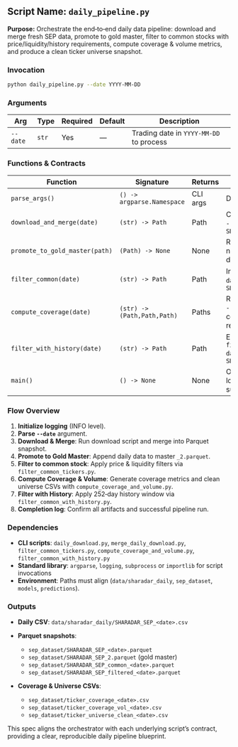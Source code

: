 ## Script Name: `daily_pipeline.py`

**Purpose:**
Orchestrate the end‑to‑end daily data pipeline: download and merge fresh SEP data, promote to gold master, filter to common stocks with price/liquidity/history requirements, compute coverage & volume metrics, and produce a clean ticker universe snapshot.

### Invocation

```bash
python daily_pipeline.py --date YYYY-MM-DD
```

### Arguments

| Arg      | Type  | Required | Default | Description                             |
| -------- | ----- | -------- | ------- | --------------------------------------- |
| `--date` | `str` | Yes      | —       | Trading date in `YYYY-MM-DD` to process |

### Functions & Contracts

| Function                       | Signature                   | Returns  | Side Effects                                                                                                                   |
| ------------------------------ | --------------------------- | -------- | ------------------------------------------------------------------------------------------------------------------------------ |
| `parse_args()`                 | `() -> argparse.Namespace`  | CLI args | Defines and parses `--date` argument                                                                                           |
| `download_and_merge(date)`     | `(str) -> Path`             | Path     | Calls `daily_download.py --date date --merge`; returns path to `SHARADAR_SEP_<date>.parquet`                                   |
| `promote_to_gold_master(path)` | `(Path) -> None`            | None     | Reads master `_2.parquet`, appends new daily CSV, dedupes, writes date‑stamped and overwrites gold                             |
| `filter_common(date)`          | `(str) -> Path`             | Path     | Invokes `filter_common_tickers.py --date date`; returns path to `SHARADAR_SEP_common_<date>.parquet`                           |
| `compute_coverage(date)`       | `(str) -> (Path,Path,Path)` | Paths    | Runs `compute_coverage_and_volume.py --common-sep ...`; writes coverage, cov+vol, and clean universe CSVs; returns their paths |
| `filter_with_history(date)`    | `(str) -> Path`             | Path     | Executes `filter_common_with_history.py --date date`; returns `SHARADAR_SEP_filtered_<date>.parquet`                           |
| `main()`                       | `() -> None`                | None     | Orchestrates all stages in sequence; logs start/end and individual step success                                                |

### Flow Overview

1. **Initialize logging** (INFO level).
2. **Parse `--date`** argument.
3. **Download & Merge**: Run download script and merge into Parquet snapshot.
4. **Promote to Gold Master**: Append daily data to master `_2.parquet`.
5. **Filter to common stock**: Apply price & liquidity filters via `filter_common_tickers.py`.
6. **Compute Coverage & Volume**: Generate coverage metrics and clean universe CSVs with `compute_coverage_and_volume.py`.
7. **Filter with History**: Apply 252‑day history window via `filter_common_with_history.py`.
8. **Completion log**: Confirm all artifacts and successful pipeline run.

### Dependencies

* **CLI scripts**: `daily_download.py`, `merge_daily_download.py`, `filter_common_tickers.py`, `compute_coverage_and_volume.py`, `filter_common_with_history.py`
* **Standard library**: `argparse`, `logging`, `subprocess` or `importlib` for script invocations
* **Environment**: Paths must align (`data/sharadar_daily`, `sep_dataset`, `models`, `predictions`).

### Outputs

* **Daily CSV**: `data/sharadar_daily/SHARADAR_SEP_<date>.csv`
* **Parquet snapshots**:

  * `sep_dataset/SHARADAR_SEP_<date>.parquet`
  * `sep_dataset/SHARADAR_SEP_2.parquet` (gold master)
  * `sep_dataset/SHARADAR_SEP_common_<date>.parquet`
  * `sep_dataset/SHARADAR_SEP_filtered_<date>.parquet`
* **Coverage & Universe CSVs**:

  * `sep_dataset/ticker_coverage_<date>.csv`
  * `sep_dataset/ticker_coverage_vol_<date>.csv`
  * `sep_dataset/ticker_universe_clean_<date>.csv`

This spec aligns the orchestrator with each underlying script’s contract, providing a clear, reproducible daily pipeline blueprint.
